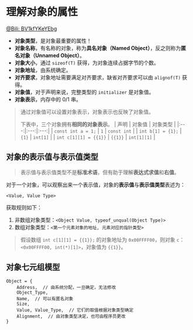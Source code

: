 # 理解对象的属性

[@Bili: BV1kfYKeYEbg](https://www.bilibili.com/video/BV1kfYKeYEbg)

- **对象类型**，是对象最重要的属性！
- **对象名称**，有名称的对象，称为**具名对象（Named Object）**，反之则称为**匿名对象（Unnamed Object）**。
- **对象大小**，通过 `sizeof(T)` 获得，为对象连续占据字节的个数。
- **对象地址**，由系统确定。
- **对齐要求**，对象地址需要满足对齐要求，缺省对齐要求可以由 `alignof(T)` 获得。
- **对象值**，对于声明来说，完整类型的 `initializer` 是对象值。
- **对象表示**，内存中的 0/1 串。

> 通过对象值可以设置对象表示，对象表示也反映了对象值。
>
> 下表中，三个对象拥有**相同的对象表示**。
> | 声明 | 对象值 | 对象类型 |
> |:---:|:---:|:---:|
> | `const int a = 1;` | `1` | `const int` |
> | `int b[1] = {1};` | `{1}` | `int[1]` |
> | `int c[1][1] = {{1}}` | `{{1}}` | `int[1][1]` |

## 对象的表示值与表示值类型

> 表示值与表示值类型不是**标准术语**，但有助于理解**表达式求值**和**右值**。

对于一个对象，可以观察出来一个表示值，对象的**表示值**与**表示值类型**表述为：

```
<Value, Value Type>
```

获取规则如下：

1. 非数组对象类型：`<Object Value, typeof_unqual(Object Type)>`
2. 数组对象类型：`<第一个元素对象的地址, 元素对应的指针类型>`

> 假设数组 `int c[1][1] = {{1}};` 的对象地址为 `0x00FFFF00`，则对象 `c`：`<0x00FFFF00, int(*)[1]>`，对象值为 `{{1}}`。


## 对象七元组模型

```
Object = {
    Address,  // 由系统分配，一旦确定，无法修改
    Object_Type,
    Name,  // 可以有匿名对象
    Size,
    Value, Value_Type,  // 它们的取值根据对象类型确定
    Alignment,  // 由对象类型决定，也可由程序员更改
}
```
